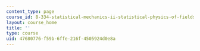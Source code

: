 ```yaml
---
content_type: page
course_id: 8-334-statistical-mechanics-ii-statistical-physics-of-fields-spring-2014
layout: course_home
title: ''
type: course
uid: 47680776-f59b-6ffe-216f-4505924d0e8a
---
```

